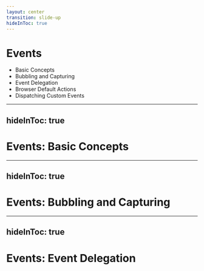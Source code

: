 ```yaml
---
layout: center
transition: slide-up
hideInToc: true
---
```


# Events
<div mt-2 />

- Basic Concepts
- Bubbling and Capturing
- Event Delegation
- Browser Default Actions
- Dispatching Custom Events


---
hideInToc: true
---

# Events: Basic Concepts 

---
hideInToc: true
---

# Events: Bubbling and Capturing

---
hideInToc: true
---

# Events: Event Delegation
